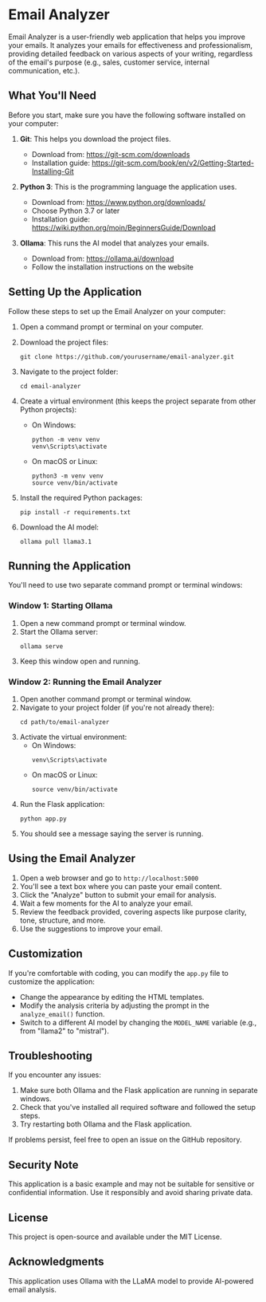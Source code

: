 # Email Analyzer

Email Analyzer is a user-friendly web application that helps you improve your emails. It analyzes your emails for effectiveness and professionalism, providing detailed feedback on various aspects of your writing, regardless of the email's purpose (e.g., sales, customer service, internal communication, etc.).

## What You'll Need

Before you start, make sure you have the following software installed on your computer:

1. **Git**: This helps you download the project files.
   - Download from: https://git-scm.com/downloads
   - Installation guide: https://git-scm.com/book/en/v2/Getting-Started-Installing-Git

2. **Python 3**: This is the programming language the application uses.
   - Download from: https://www.python.org/downloads/
   - Choose Python 3.7 or later
   - Installation guide: https://wiki.python.org/moin/BeginnersGuide/Download

3. **Ollama**: This runs the AI model that analyzes your emails.
   - Download from: https://ollama.ai/download
   - Follow the installation instructions on the website

## Setting Up the Application

Follow these steps to set up the Email Analyzer on your computer:

1. Open a command prompt or terminal on your computer.

2. Download the project files:
   ```
   git clone https://github.com/yourusername/email-analyzer.git
   ```

3. Navigate to the project folder:
   ```
   cd email-analyzer
   ```

4. Create a virtual environment (this keeps the project separate from other Python projects):
   - On Windows:
     ```
     python -m venv venv
     venv\Scripts\activate
     ```
   - On macOS or Linux:
     ```
     python3 -m venv venv
     source venv/bin/activate
     ```

5. Install the required Python packages:
   ```
   pip install -r requirements.txt
   ```

6. Download the AI model:
   ```
   ollama pull llama3.1
   ```

## Running the Application

You'll need to use two separate command prompt or terminal windows:

### Window 1: Starting Ollama

1. Open a new command prompt or terminal window.
2. Start the Ollama server:
   ```
   ollama serve
   ```
3. Keep this window open and running.

### Window 2: Running the Email Analyzer

1. Open another command prompt or terminal window.
2. Navigate to your project folder (if you're not already there):
   ```
   cd path/to/email-analyzer
   ```
3. Activate the virtual environment:
   - On Windows:
     ```
     venv\Scripts\activate
     ```
   - On macOS or Linux:
     ```
     source venv/bin/activate
     ```
4. Run the Flask application:
   ```
   python app.py
   ```
5. You should see a message saying the server is running.

## Using the Email Analyzer

1. Open a web browser and go to `http://localhost:5000`
2. You'll see a text box where you can paste your email content.
3. Click the "Analyze" button to submit your email for analysis.
4. Wait a few moments for the AI to analyze your email.
5. Review the feedback provided, covering aspects like purpose clarity, tone, structure, and more.
6. Use the suggestions to improve your email.

## Customization

If you're comfortable with coding, you can modify the `app.py` file to customize the application:

- Change the appearance by editing the HTML templates.
- Modify the analysis criteria by adjusting the prompt in the `analyze_email()` function.
- Switch to a different AI model by changing the `MODEL_NAME` variable (e.g., from "llama2" to "mistral").

## Troubleshooting

If you encounter any issues:
1. Make sure both Ollama and the Flask application are running in separate windows.
2. Check that you've installed all required software and followed the setup steps.
3. Try restarting both Ollama and the Flask application.

If problems persist, feel free to open an issue on the GitHub repository.

## Security Note

This application is a basic example and may not be suitable for sensitive or confidential information. Use it responsibly and avoid sharing private data.

## License

This project is open-source and available under the MIT License.

## Acknowledgments

This application uses Ollama with the LLaMA model to provide AI-powered email analysis.

